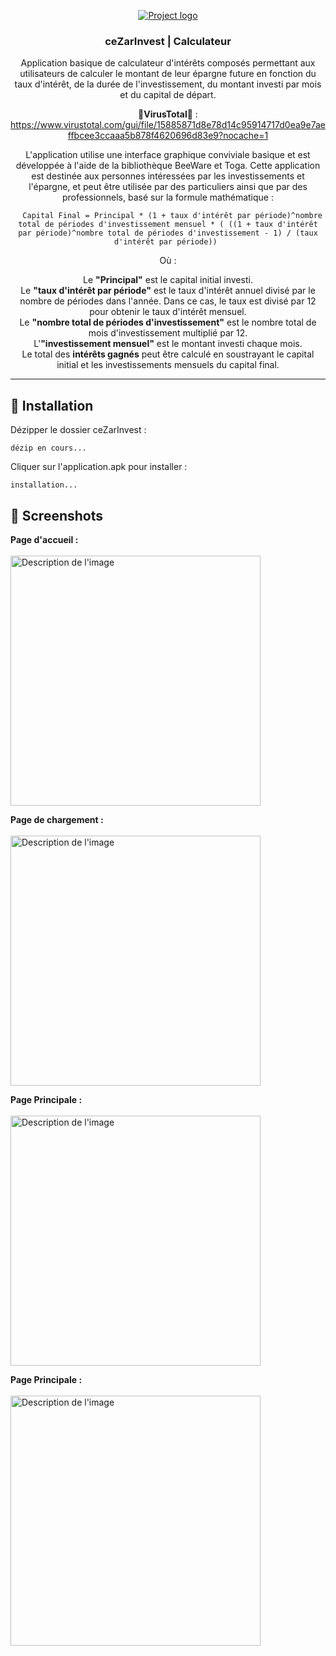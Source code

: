 <p align="center">
  <a href="" rel="noopener">
 <img src="https://imgur.com/h8ytSsI.png" alt="Project logo"></a>
</p>

<h3 align="center">ceZarInvest | Calculateur</h3>

<div align="center">

Application basique de calculateur d'intérêts composés permettant aux utilisateurs de calculer le montant de leur épargne future en fonction du taux d'intérêt, de la durée de l'investissement, du montant investi par mois et du capital de départ. 
  
  🦠**VirusTotal**🦠 : https://www.virustotal.com/gui/file/15885871d8e78d14c95914717d0ea9e7aeffbcee3ccaaa5b878f4620696d83e9?nocache=1

L'application utilise une interface graphique conviviale basique et est développée à l'aide de la bibliothèque BeeWare et Toga. Cette application est destinée aux personnes intéressées par les investissements et l'épargne, et peut être utilisée par des particuliers ainsi que par des professionnels, basé sur la formule mathématique :
```
  Capital Final = Principal * (1 + taux d'intérêt par période)^nombre total de périodes d'investissement mensuel * ( ((1 + taux d'intérêt par période)^nombre total de périodes d'investissement - 1) / (taux d'intérêt par période)) 
```
  Où :<br/>

  Le **"Principal"** est le capital initial investi.<br/>
  Le **"taux d'intérêt par période"** est le taux d'intérêt annuel divisé par le nombre de périodes dans l'année. Dans ce cas, le taux est divisé par 12 pour obtenir le taux d'intérêt mensuel.<br/>
  Le **"nombre total de périodes d'investissement"** est le nombre total de mois d'investissement multiplié par 12.<br/>
  L'**"investissement mensuel"** est le montant investi chaque mois.<br/>
  Le total des **intérêts gagnés** peut être calculé en soustrayant le capital initial et les investissements mensuels du capital final.

</div>

---



## 🏁 Installation <a name = "getting_started"></a>

Dézipper le dossier ceZarInvest :

```
dézip en cours...
```

Cliquer sur l'application.apk pour installer :

```
installation...
```

## 📸 Screenshots

**Page d'accueil :** <br/>
<br/><img src="https://imgur.com/gTKVB2o.png" alt="Description de l'image" width="400" />

**Page de chargement :** <br/>
<br/><img src="https://imgur.com/oUmql4H.png" alt="Description de l'image" width="400" />

**Page Principale :** <br/>
<br/><img src="https://imgur.com/F7H4hQU.png" alt="Description de l'image" width="400" />

**Page Principale :** <br/>
<br/><img src="https://imgur.com/ZFJFtb9.png" alt="Description de l'image" width="400" />

